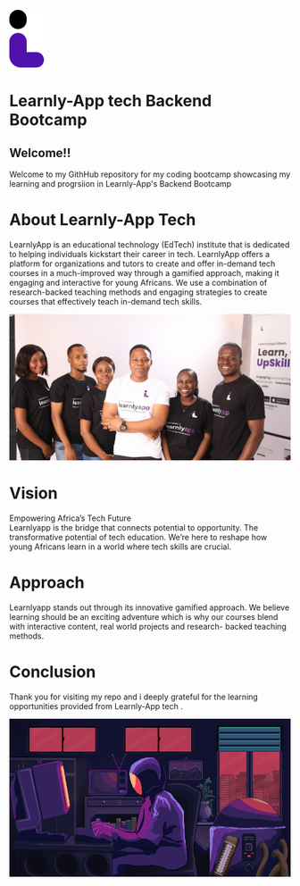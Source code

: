 ![Learnly-App Tech logo](./assets/new-logo.svg)

# Learnly-App tech Backend Bootcamp

## Welcome!!
Welcome to my GithHub repository for my coding bootcamp showcasing my learning and progrsiion in Learnly-App's Backend Bootcamp

# About Learnly-App Tech
LearnlyApp is an educational technology (EdTech) institute that is dedicated to helping individuals kickstart their career in tech. LearnlyApp offers a platform for organizations and tutors to create and offer in-demand tech courses in a much-improved way through a gamified approach, making it engaging and interactive for young Africans. We use a combination of research-backed teaching methods and engaging strategies to create courses that effectively teach in-demand tech skills.

![Learnly-App Tech logo](./assets//image1.jpg)

# Vision
Empowering Africa’s Tech Future
</br>
Learnlyapp is the bridge that connects potential to opportunity. The transformative potential of tech education. We’re here to reshape how young Africans learn in a world where tech skills are crucial.

# Approach
Learnlyapp stands out through its innovative gamified approach. We believe learning should be an exciting adventure which is why our courses blend with interactive content, real world projects and research- backed teaching methods.

# Conclusion
Thank you for visiting my repo and i deeply grateful for the learning opportunities  provided from Learnly-App tech .


![Learnly-App Tech gif](./assets/thank-you.webp)